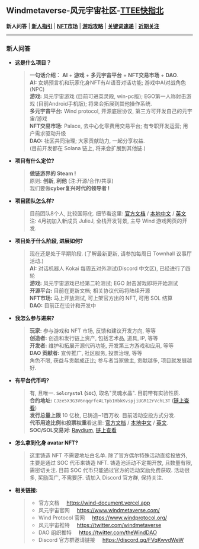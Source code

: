 ## Windmetaverse-风元宇宙社区-[TTEE快指北](Readme.md)

**新人问答** | [**新人指引**](新人指引.md) | [**NFT市场**](NFT市场.md) | [**游戏攻略**](游戏攻略.md) | [**关键词速递**](关键词速递.md) | [**近期关注**](近期关注.md)

---

### 新人问答

- **这是什么项目？**
  >**一句话介绍：**  **AI** + **游戏** + **多元宇宙平台** + **NFT交易市场** + **DAO**.<br> 
  **AI:** 女娲预言机和玩家化身NFT有AI语音对话功能; 游戏中AI对战角色 (NPC)<br>
  **游戏:** 风元宇宙游戏 (目前可进英灵殿, win-pc版); EGO第一人称射击游戏 (目前Android手机版); 将来会拓展到其他操作系统.<br>
  **多元宇宙平台:** Wind protocol, 开源底层协议, 第三方可开发自己的元宇宙/游戏<br>
  **NFT交易市场:** Palace, 去中心化零费用交易平台; 有专职开发运营; 用户需求驱动升级<br>
  **DAO:** 社区共同治理; 大家贡献助力, 一起分享权益.
 <br>(目前开发都在 Solana 链上, 将来会扩展到其他链.) 

- **项目有什么定位?**
  > **做链游界的 Steam !**<br>
  > 原则: **创新**, **利他** (注:开源/合作/共享)<br>
  > 我们要做**cyber复兴时代的领导者 !** 

- **项目团队怎么样?**
  > 目前团队8个人, 比较国际化. 细节看这里: [官方文档](https://wind-document.vercel.app) / [本地中文](doc_cn/Welcome_cn.md) / [英文](doc_cn/Welcome.md)<br>注: 4月初加入新成员 JulieJ, 全栈开发背景, 主导 Wind 游戏网页的开发.

- **项目处于什么阶段, 进展如何?**
  >现在还是处于早期阶段. (了解最新更新, 请参加每周日 Townhall 议事厅活动.)<br>
  **AI:** 对话机器人 Kokai 每周五对外测试(Discord 中文区), 已经进行了四轮<br>
  **游戏:** 风元宇宙游戏已经第二轮测试; EGO 射击游戏即将开始测试<br>
  **开源平台:** 目前在更新文档; 相关协议代码将陆续开源<br>
  **NFT市场:** 马上开放测试, 可上架官方出的 NFT, 可用 SOL 结算<br>
  **DAO:** 目前正在设计和开发中
 
- **我怎么参与进来?**
  >**玩家:** 参与游戏和 NFT 市场, 反馈和建议开发方向, 等等<br>**创造者:** 创造和发行链上资产, 包括艺术品, 道具, IP, 等等<br>**开发者:** 维护和拓展开源代码功能, 开发第三方游戏和应用, 等等<br>**DAO 贡献者:** 宣传推广, 社区服务, 投票治理, 等等<br>角色不限, 获益与贡献成正比; 参与者当家做主, 贡献越多, 项目就发展越好.

- **有平台代币吗?**
  > 有, 且唯一. **`Solcrystol` (`SOC`)**, 取名"灵魂水晶". 目前带有实验性质. <br>**合约地址:** `CJze5X3G3V6nqqrfeALTpb1HbkKvspjiUGR12rVchL3T` ([链上查看](https://solscan.io/token/CJze5X3G3V6nqqrfeALTpb1HbkKvspjiUGR12rVchL3T))<br>**发行总量上限** 10 亿枚, 已铸造\~1百万枚. 目前活动空投方式分发.<br>**代币用途比例**和**投票权重**看这里: [官方文档](https://wind-document.vercel.app/Token) / [本地中文](doc_cn/Token_cn.md) / [英文](doc_en/Token.md).<br> **SOC/SOL交易对**: [Raydium](https://raydium.io/swap/?inputCurrency=CJze5X3G3V6nqqrfeALTpb1HbkKvspjiUGR12rVchL3T&outputCurrency=sol&outputAmount=0&fixed=in), [链上查看](https://solscan.io/account/48bqboJP4J6VvbLDbzUvrpNg2N9dCRsdkCpP3M7FfeKF)

- **怎么拿到化身 avatar NFT?**
  >这里铸造 NFT 不需要地址白名单. 除了官方偶尔特殊活动直接投放外, 主要是通过 SOC 代币来铸造 NFT. 铸造池活动不定期开放, 且数量有限, 需密切关注. 目前 SOC 代币只能通过官方的活动奖励免费获取. 活动很多, 奖励面广, 不需要肝. 请加入 Discord 官方群, 保持关注.

- **相关链接:**
  >- 官方文档 &nbsp;&nbsp;&nbsp; https://wind-document.vercel.app
  >- 风元宇宙官网 &nbsp;&nbsp;&nbsp; https://www.windmetaverse.com/
  >- Wind Protocol 官网 &nbsp;&nbsp;&nbsp; https://www.windprotocol.org/
  >- 风元宇宙推特 &nbsp;&nbsp;&nbsp; https://twitter.com/windmetaverse 
  >- DAO 组织推特 &nbsp;&nbsp;&nbsp; https://twitter.com/theWindDAO
  >- Discord 官方群邀请链接 &nbsp;&nbsp;&nbsp; https://discord.gg/FVqKwvdWeW
